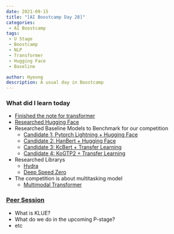 ```yaml
---
date: 2021-09-15
title: "[AI Boostcamp Day 28]"
categories: 
 - AI Boostcamp
tags:
 - U Stage
 - Boostcamp
 - NLP
 - Transformer
 - Hugging Face
 - Baseline

author: Hyeong
description: A usual day in Boostcamp
---
```

### What did I learn today
- [Finished the note for transformer](https://hyeong01.github.io/nlp/nlp-transformer/)
- [Researched Hugging Face](https://huggingface.co/course/)
- Researched Baseline Models to Benchmark for our competition
    - [Candidate 1: Pytorch Lightning + Hugging Face](https://github.com/PyTorchLightning/lightning-transformers)
    - [Candidate 2: HanBert + Hugging Face](https://github.com/monologg/HanBert-Transformers)
    - [Candidate 3: KcBert + Transfer Learning](https://github.com/Beomi/KcBERT-finetune)
    - [Candidate 4: KoGTP2 + Transfer Learning](https://github.com/gyunggyung/KoGPT2-FineTuning)
- Researched Librarys
    - [Hydra](https://hydra.cc/docs/intro)
    - [Deep Speed Zero](https://deepspeed.readthedocs.io/en/latest/zero3.html)
- The competition is about multitasking model
    - [Multimodal Transformer](https://arxiv.org/pdf/2102.10772.pdf)

### [Peer Session](https://www.notion.so/nlp-team-9/2021-09-15-17e68ae94b6349c88fd42b7ba1b92bed)
- What is KLUE?
- What do we do in the upcoming P-stage?
- etc